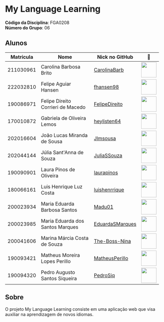 # My Language Learning

**Código da Disciplina**: FGA0208<br>
**Número do Grupo**: 06<br>

## Alunos
| Matrícula | Nome                                      | Nick no GitHub                                          |                                    📸                                     |
| :-------: | ----------------------------------------- | ------------------------------------------------------- | :-----------------------------------------------------------------------:  |
| 211030961 | Carolina Barbosa Brito                    | [CarolinaBarb](https://github.com/CarolinaBarb)         | <img src="https://avatars.githubusercontent.com/u/98655636?v=4" width=50>  |
| 222032810 | Felipe Aguiar Hansen                      | [fhansen98](https://github.com/fhansen98)               | <img src="https://avatars.githubusercontent.com/u/101905345?v=4" width=50> |
| 190086971 | Felipe Direito Corrieri de Macedo         | [FelipeDireito](https://github.com/FelipeDireito)       | <img src="https://avatars.githubusercontent.com/u/100169943?v=4" width=50> |
| 170010872 | Gabriela de Oliveira Lemos                | [heylisten64](https://github.com/heylisten64)           | <img src="https://avatars.githubusercontent.com/u/43069991?v=4" width=50>  |
| 202016604 | João Lucas Miranda de Sousa               | [Jlmsousa](https://github.com/Jlmsousa)                 | <img src="https://avatars.githubusercontent.com/u/88345660?v=4" width=50>  |
| 202044144 | Júlia Sant'Anna de Souza                  | [JuliaSSouza](https://github.com/JuliaSSouza)           | <img src="https://avatars.githubusercontent.com/u/88839152?v=4" width=50>  |
| 190090901 | Laura Pinos de Oliveira                   | [laurapinos](https://github.com/laurapinos)             | <img src="https://avatars.githubusercontent.com/u/62102447?v=4" width=50>  |
| 180066161 | Luis Henrique Luz Costa                   | [luishenrrique](https://github.com/luishenrrique)       | <img src="https://avatars.githubusercontent.com/u/40144816?v=4" width=50>  |
| 200023934 | Maria Eduarda Barbosa Santos              | [Madu01](https://github.com/Madu01)                     | <img src="https://avatars.githubusercontent.com/u/64814266?v=4" width=50>  |
| 200023985 | Maria Eduarda dos Santos Marques          | [EduardaSMarques](https://github.com/EduardaSMarques)   | <img src="https://avatars.githubusercontent.com/u/79334692?v=4" width=50>  |
| 200041606 | Marina Márcia Costa de Souza              | [The-Boss-Nina](https://github.com/The-Boss-Nina)       | <img src="https://avatars.githubusercontent.com/u/58699832?v=4" width=50>  |
| 190093421 | Matheus Moreira Lopes Perillo             | [MatheusPerillo](https://github.com/MatheusPerillo)     | <img src="https://avatars.githubusercontent.com/u/87678152?v=4" width=50>  |
| 190094320 | Pedro Augusto Santos Siqueira             | [PedroSiq](https://github.com/PedroSiq)                 | <img src="https://avatars.githubusercontent.com/u/86636146?v=4" width=50>  |

## Sobre 
O projeto My Language Learning consiste em uma aplicação web que visa auxiliar na aprendizagem de novos idiomas.
 
<!-- 
## Screenshots Primeira Entrega <<FOCO: DSW(Base)>>
Adicione 2 ou mais screenshots em termos de artefatos da Primeira Entrega.

## Screenshots Segunda Entrega <<FOCO: DSW(Modelagem)>>
Adicione 2 ou mais screenshots em termos de artefatos da Segunda Entrega.

## Screenshots Terceira Entrega <<FOCO: DSW(Padrões de Projeto)>>
Adicione 2 ou mais screenshots em termos de artefatos da Terceira Entrega.

## Screenshots Quarta Entrega (FINAL) <<FOCOS: Arquitetura & Reutilização de Software & PROJETO FINAL>>
Adicione 2 ou mais screenshots em termos de artefatos da Quarta Entrega.

## Descritivo dos Principais Aspectos Técnicos 
**Principal(is) Metodologia(s) Adotada(s)**: xxxxxx<br>
**Principais Linguagens Utilizadas e/ou Pretendidas**: xxxxxx<br>
**Principais Tecnologias Utilizadas e/ou Pretendidas**: xxxxxx<br>
**Principal(is) Estilo(s) Arquitetural(is) Adotado(s)**: xxxxxx<br>

## Há algo a ser executado?

( ) SIM

( ) NÃO

Se SIM, insira um manual (ou um script) para auxiliar ainda mais os interessados na execução.

## Informações Complementares 
Quaisquer outras informações adicionais podem ser descritas nessa seção.
 -->